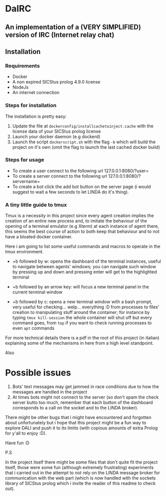 # DaIRC

## An implementation of a (VERY SIMPLIFIED) version of IRC (Internet relay chat)

## Installation

### Requirements
- Docker
- A non expired SICStus prolog 4.9.0 license 
- NodeJs
- An internet connection

### Steps for installation

The installation is pretty easy:

1. Update the file at `dockerconfig/installcachetoinject.cache` with the license data of your SICStus prolog license
2. Launch your docker daemon (e.g dockerd)
3. Launch the script `dockerscript.sh` with the flag `-b` which will build the project on it's own (omit the flag to launch the last cached docker build)

### Steps for usage

- To create a user connect to the following url 127.0.0.1:8080/?user=<username>
- To create a server connect to the following url 127.0.0.1:8080/?servername=<servername>
- To create a bot click the add bot button on the server page (i would suggest to wait a few seconds to let LINDA do it's thing).

### A tiny little guide to tmux
Tmux is a necessity in this project since every agent creation implies the creation of an entire new process and, to imitate the behaviour of the opening of a terminal emulator (e.g Xterm) at each instance of agent there, this seems the best course of action to both keep that behaviour and to not have a bloated docker container.

Here i am going to list some useful commands and macros to operate in the tmux environment.

- <Ctrl>+b followed by w: opens the dashboard of the terminal instances, useful to navigate between agents' windows; you can navigate such window by pressing up and down and pressing enter will get to the highlighted terminal 

- <Ctrl>+b followed by an arrow key: will focus a new terminal panel in the current terminal window

- <Ctrl>+b followed by c: opens a new terminal window with a bash prompt, very useful for checking... welp... everything :D from processes to files' creation to manipulating stuff around the container; for instance by typing `tmux kill-session` the whole container will shut off but every command goes, from `top` if you want to check running processes to even `apt` commands 


For more technical details there is a pdf in the root of this project (in italian) explaining some of the mechanisms in here from a high level standpoint.


Also

# Possible issues

1. Bots' text messages may get jammed in race conditions due to how the messages are handled in the project
2. At times bots might not connect to the server (so don't spam the check server butto too much, remember that each button of the dashboard corresponds to a call on the socket and to the LINDA broker).

There might be other bugs that i might have encountered and forgotten about unfortunately but i hope that this project might be a fun way to explore DALI and push it to its limits (with copious amounts of extra Prolog for y'all to enjoy :D).

Have fun :D

P.S

In the project itself there might be some files that don't quite fit the project itself, those were some fun (although extremely frustrating) experiments that i carried out in the attempt to not rely on the LINDA message broker for communication with the web part (which is now handled with the sockets library of SICStus prolog which i invite the reader of this readme to check out).




